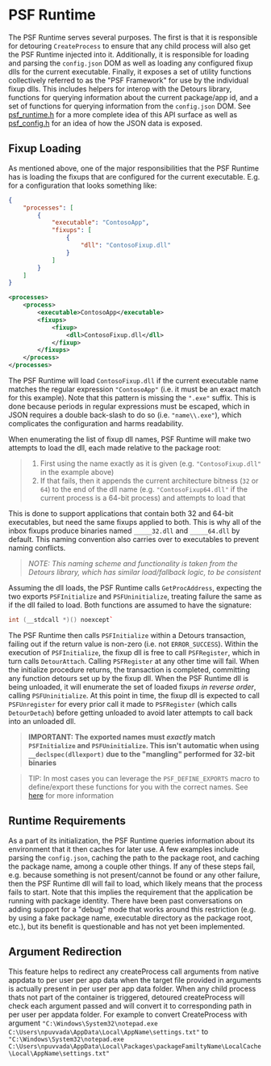 # PSF Runtime
The PSF Runtime serves several purposes. The first is that it is responsible for detouring `CreateProcess` to ensure that any child process will also get the PSF Runtime injected into it. Additionally, it is responsible for loading and parsing the `config.json` DOM as well as loading any configured fixup dlls for the current executable. Finally, it exposes a set of utility functions collectively referred to as the "PSF Framework" for use by the individual fixup dlls. This includes helpers for interop with the Detours library, functions for querying information about the current package/app id, and a set of functions for querying information from the `config.json` DOM. See [psf_runtime.h](../include/psf_runtime.h) for a more complete idea of this API surface as well as [psf_config.h](../include/psf_config.h) for an idea of how the JSON data is exposed.

## Fixup Loading
As mentioned above, one of the major responsibilities that the PSF Runtime has is loading the fixups that are configured for the current executable. E.g. for a configuration that looks something like:

```json
{
    "processes": [
        {
            "executable": "ContosoApp",
            "fixups": [
                {
                    "dll": "ContosoFixup.dll"
                }
            ]
        }
    ]
}
```

```xml
<processes>
    <process>
        <executable>ContosoApp</executable>
        <fixups>
            <fixup>
                <dll>ContosoFixup.dll</dll>
            </fixup>
        </fixups>
    </process>
</processes>
```

The PSF Runtime will load `ContosoFixup.dll` if the current executable name matches the regular expression `"ContosoApp"` (i.e. it must be an exact match for this example). Note that this pattern is missing the `".exe"` suffix. This is done because periods in regular expressions must be escaped, which in JSON requires a double back-slash to do so (i.e. `"name\\.exe"`), which complicates the configuration and harms readability.

When enumerating the list of fixup dll names, PSF Runtime will make two attempts to load the dll, each made relative to the package root:

> 1. First using the name exactly as it is given (e.g. `"ContosoFixup.dll"` in the example above)
> 1. If that fails, then it appends the current architecture bitness (`32` or `64`) to the end of the dll name (e.g. `"ContosoFixup64.dll"` if the current process is a 64-bit process) and attempts to load that

This is done to support applications that contain both 32 and 64-bit executables, but need the same fixups applied to both. This is why all of the inbox fixups produce binaries named `_____32.dll` and `_____64.dll` by default. This naming convention also carries over to executables to prevent naming conflicts.

> _NOTE: This naming scheme and functionality is taken from the Detours library, which has similar load/fallback logic, to be consistent_

Assuming the dll loads, the PSF Runtime calls `GetProcAddress`, expecting the two exports `PSFInitialize` and `PSFUninitialize`, treating failure the same as if the dll failed to load. Both functions are assumed to have the signature:

```c++
int (__stdcall *)() noexcept`
```

The PSF Runtime then calls `PSFInitialize` within a Detours transaction, failing out if the return value is non-zero (i.e. not `ERROR_SUCCESS`). Within the execution of `PSFInitialize`, the fixup dll is free to call `PSFRegister`, which in turn calls `DetourAttach`. Calling `PSFRegister` at any other time will fail. When the initialize procedure returns, the transaction is completed, committing any function detours set up by the fixup dll. When the PSF Runtime dll is being unloaded, it will enumerate the set of loaded fixups _in reverse order_, calling `PSFUninitialize`. At this point in time, the fixup dll is expected to call `PSFUnregister` for every prior call it made to `PSFRegister` (which calls `DetourDetach`) before getting unloaded to avoid later attempts to call back into an unloaded dll.

> **IMPORTANT: The exported names must _exactly_ match `PSFInitialize` and `PSFUninitialize`. This isn't automatic when using `__declspec(dllexport)` due to the "mangling" performed for 32-bit binaries**

> TIP: In most cases you can leverage the `PSF_DEFINE_EXPORTS` macro to define/export these functions for you with the correct names. See [here](../Authoring.md#fixup-loading) for more information

## Runtime Requirements
As a part of its initialization, the PSF Runtime queries information about its environment that it then caches for later use. A few examples include parsing the `config.json`, caching the path to the package root, and caching the package name, among a couple other things. If any of these steps fail, e.g. because something is not present/cannot be found or any other failure, then the PSF Runtime dll will fail to load, which likely means that the process fails to start. Note that this implies the requirement that the application be running with package identity. There have been past conversations on adding support for a "debug" mode that works around this restriction (e.g. by using a fake package name, executable directory as the package root, etc.), but its benefit is questionable and has not yet been implemented.

## Argument Redirection
This feature helps to redirect any createProcess call arguments from native appdata to per user per app data when the target file provided in arguments is actually present in per user per app data folder. When any child process thats not part of the container is triggered, detoured createProcess will check each argument passed and will convert it to corresponding path in per user per appdata folder. 
For example to convert CreateProcess with argument `"C:\Windows\System32\notepad.exe C:\Users\npuvvada\AppData\Local\AppName\settings.txt"` to `"C:\Windows\System32\notepad.exe C:\Users\npuvvada\AppData\Local\Packages\packageFamiltyName\LocalCache\Local\AppName\settings.txt"`
